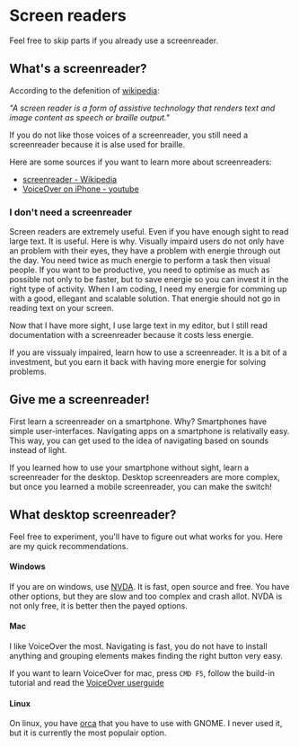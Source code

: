 # Screen readers

Feel free to skip parts if you already use a screenreader.

## What's a screenreader?

According to the defenition of [wikipedia](https://en.wikipedia.org/wiki/Screen_reader):

_"A screen reader is a form of assistive technology that renders text and image content as speech or braille output."_

If you do not like those voices of a screenreader, you still need a screenreader because it is alse used for braille.

Here are some sources if you want to learn more about screenreaders:

- [screenreader - Wikipedia](https://en.wikipedia.org/wiki/Screen_reader)
- [VoiceOver on iPhone - youtube](https://www.youtube.com/watch?v=qDm7GiKra28)


### I don't need a screenreader

Screen readers are extremely useful. Even if you have enough sight to read large text.  It is useful. Here is why. 
Visually impaird users do not only have an problem with their eyes, they have a problem with energie through out the day. 
You need twice as much energie to perform a task then visual people. If you want to be productive, you need to optimise as much as possible not only to be faster, but to save energie so you can invest it in the right type of activity.
When I am coding, I need my energie for comming up with a good, ellegant and scalable solution.
That energie should not go in reading text on your screen. 

Now that I have more sight, I use large text in my editor, but I still read documentation with a screenreader because it costs less energie.

If you are vissualy impaired, learn how to use a screenreader. It is a bit of a investment, but you earn it back with having more energie for solving problems.


## Give me a screenreader!

First learn a screenreader on a smartphone. Why? 
Smartphones have simple user-interfaces. 
Navigating apps on a smartphone is relativally easy.
This way, you can get used to the idea of navigating based on sounds instead of light.

If you learned how to use your smartphone without sight, learn a screenreader for the desktop. 
Desktop screenreaders are more complex, but once you learned a mobile screenreader, you can make the switch!

## What desktop screenreader?

Feel free to experiment, you'll have to figure out what works for you. Here are my quick recommendations. 

#### Windows

If you are on windows, use [NVDA](https://www.nvaccess.org/download/). It is fast, open source and free.
You have other options, but they are slow and too complex and crash allot. NVDA is not only free, it is better then the payed options.

#### Mac

I like VoiceOver the most. Navigating is fast, you do not have to install anything and grouping elements makes finding the right button very easy.

If you want to learn VoiceOver for mac, press ```CMD F5```, follow the build-in tutorial and read the [VoiceOver userguide](https://support.apple.com/guide/voiceover/welcome/mac)

#### Linux

On linux, you have [orca](https://help.gnome.org/users/orca/stable/introduction.html.en) that you have to use with GNOME. I never used it, but it is currently the most populair option.



